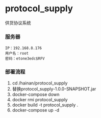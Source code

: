 # protocol_supply
供货协议系统

### 服务器
```
IP：192.168.8.176
用户名：root
密码：etone3edc$RFV
```

### 部署流程
1. cd /hainan/protocol_supply
2. 替换protocol_supply-1.0.0-SNAPSHOT.jar
3. docker-compose down
4. docker rmi protocol_supply
5. docker build -t protocol_supply .
6. docker-compose up -d
